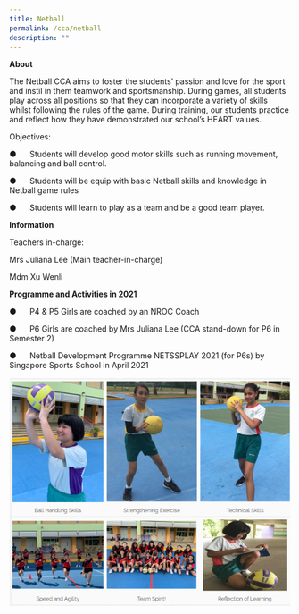 ```yaml
---
title: Netball
permalink: /cca/netball
description: ""
---
```

**About**

The Netball CCA aims to foster the students’ passion and love for the sport and instil in them teamwork and sportsmanship. During games, all students play across all positions so that they can incorporate a variety of skills whilst following the rules of the game. During training, our students practice and reflect how they have demonstrated our school’s HEART values.

Objectives:

●      Students will develop good motor skills such as running movement, balancing and ball control.

●      Students will be equip with basic Netball skills and knowledge in Netball game rules

●      Students will learn to play as a team and be a good team player.

**Information**  

Teachers in-charge:

Mrs Juliana Lee (Main teacher-in-charge)

Mdm Xu Wenli

  

**Programme and Activities in 2021**

●      P4 & P5 Girls are coached by an NROC Coach

●      P6 Girls are coached by Mrs Juliana Lee (CCA stand-down for P6 in Semester 2)

●      Netball Development Programme NETSSPLAY 2021 (for P6s) by Singapore Sports School in April 2021

![](/images/netball1.png)